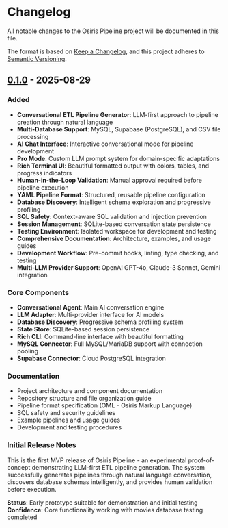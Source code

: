 # Changelog

All notable changes to the Osiris Pipeline project will be documented in this file.

The format is based on [Keep a Changelog](https://keepachangelog.com/en/1.0.0/),
and this project adheres to [Semantic Versioning](https://semver.org/spec/v2.0.0.html).

## [0.1.0] - 2025-08-29

### Added
- **Conversational ETL Pipeline Generator**: LLM-first approach to pipeline creation through natural language
- **Multi-Database Support**: MySQL, Supabase (PostgreSQL), and CSV file processing
- **AI Chat Interface**: Interactive conversational mode for pipeline development
- **Pro Mode**: Custom LLM prompt system for domain-specific adaptations
- **Rich Terminal UI**: Beautiful formatted output with colors, tables, and progress indicators
- **Human-in-the-Loop Validation**: Manual approval required before pipeline execution
- **YAML Pipeline Format**: Structured, reusable pipeline configuration
- **Database Discovery**: Intelligent schema exploration and progressive profiling
- **SQL Safety**: Context-aware SQL validation and injection prevention
- **Session Management**: SQLite-based conversation state persistence
- **Testing Environment**: Isolated workspace for development and testing
- **Comprehensive Documentation**: Architecture, examples, and usage guides
- **Development Workflow**: Pre-commit hooks, linting, type checking, and testing
- **Multi-LLM Provider Support**: OpenAI GPT-4o, Claude-3 Sonnet, Gemini integration

### Core Components
- **Conversational Agent**: Main AI conversation engine
- **LLM Adapter**: Multi-provider interface for AI models
- **Database Discovery**: Progressive schema profiling system
- **State Store**: SQLite-based session persistence
- **Rich CLI**: Command-line interface with beautiful formatting
- **MySQL Connector**: Full MySQL/MariaDB support with connection pooling
- **Supabase Connector**: Cloud PostgreSQL integration

### Documentation
- Project architecture and component documentation
- Repository structure and file organization guide
- Pipeline format specification (OML - Osiris Markup Language)
- SQL safety and security guidelines
- Example pipelines and usage guides
- Development and testing procedures

### Initial Release Notes
This is the first MVP release of Osiris Pipeline - an experimental proof-of-concept demonstrating LLM-first ETL pipeline generation. The system successfully generates pipelines through natural language conversation, discovers database schemas intelligently, and provides human validation before execution.

**Status**: Early prototype suitable for demonstration and initial testing
**Confidence**: Core functionality working with movies database testing completed

[0.1.0]: https://github.com/keboola/osiris_pipeline/releases/tag/v0.1.0

